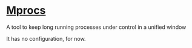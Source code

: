 # [Mprocs](https://github.com/pvolok/mprocs)

A tool to keep long running processes under control in a unified window

It has no configuration, for now.
